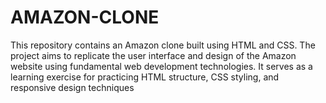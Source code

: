 # AMAZON-CLONE
This repository contains an Amazon clone built using HTML and CSS. The project aims to replicate the user interface and design of the Amazon website using fundamental web development technologies. It serves as a learning exercise for practicing HTML structure, CSS styling, and responsive design techniques
